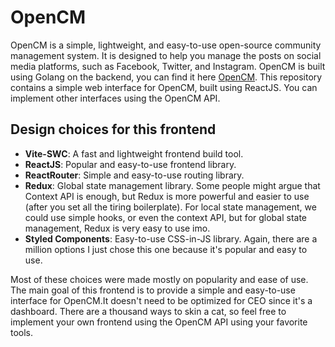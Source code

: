 # OpenCM
OpenCM is a simple, lightweight, and easy-to-use open-source community management system. It is designed to help you manage the posts on social media platforms, such as Facebook, Twitter, and Instagram. OpenCM is built using Golang on the backend, you can find it here [OpenCM](https://github.com/pedrodcsjostrom/opencm). This repository contains a simple web interface for OpenCM, built using ReactJS. You can implement other interfaces using the OpenCM API.

## Design choices for this frontend
- **Vite-SWC**: A fast and lightweight frontend build tool.
- **ReactJS**: Popular and easy-to-use frontend library.
- **ReactRouter**: Simple and easy-to-use routing library.
- **Redux**: Global state management library. Some people might argue that Context API is enough, but Redux is more powerful and easier to use (after you set all the tiring boilerplate). For local state management, we could use simple hooks, or even the context API, but for global state management, Redux is very easy to use imo.  
- **Styled Components**: Easy-to-use CSS-in-JS library. Again, there are a million options I just chose this one because it's popular and easy to use.

Most of these choices were made mostly on popularity and ease of use. The main goal of this frontend is to provide a simple and easy-to-use interface for OpenCM.It doesn't need to be optimized for CEO since it's a dashboard. There are a thousand ways to skin a cat, so feel free to implement your own frontend using the OpenCM API using your favorite tools.